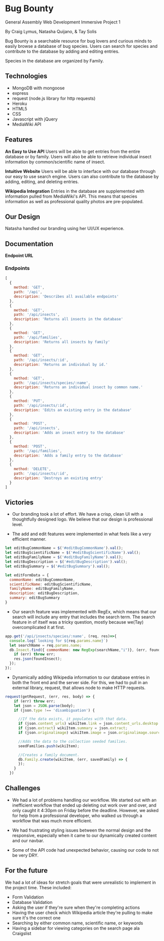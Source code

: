# Bug Bounty
General Assembly Web Development Immersive Project 1

By Craig Lymus, Natasha Quijano, & Tay Solis

Bug Bounty is a searchable resource for bug lovers and curious minds to easily browse a database of bug species. Users can search for species and contribute to the database by adding and editing entries.

Species in the database are organized by Family.

## Technologies
- MongoDB with mongoose
- express
- request (node.js library for http requests)
- Heroku
- HTML5
- CSS
- Javascript with jQuery
- MediaWiki API

## Features

**An Easy to Use API**
Users will be able to get entries from the entire database or by family. Users will also be able to retrieve individual insect information by common/scientific name of insect.

**Intuitive Website**
Users will be able to interface with our database through our easy to use search engine. Users can also contribute to the database by adding, editing, and deleting entries.

**Wikipedia Integration**
Entries in the database are supplemented with information pulled from MediaWiki's API. This means that species information as well as professional quality photos are pre-populated.

## Our Design
Natasha handled our branding using her UI/UX experience.

## Documentation
**Endpoint URL**

### Endpoints
```javascript
[
  {
    method: 'GET',
    path: '/api',
    description: 'Describes all available endpoints'
  },
  {
    method: 'GET',
    path: '/api/insects',
    description: 'Returns all insects in the database'
  },
  {
    method: 'GET',
    path: '/api/families',
    description: 'Returns all insects by family'
  },
  {
    method: 'GET',
    path: '/api/insects/:id',
    description: 'Returns an individual by id.'
  },
  {
    method: 'GET',
    path: '/api/insects/species/:name',
    description: 'Returns an individual insect by common name.'
  },
  {
    method: 'PUT',
    path: '/api/insects/:id',
    description: 'Edits an existing entry in the database'
  },
  {
    method: 'POST',
    path: '/api/insects',
    description: 'Adds an insect entry to the database'
  },
  {
    method: 'POST',
    path: '/api/families',
    description: 'Adds a family entry to the database'
  },
  {
    method: 'DELETE',
    path: '/api/insects/:id',
    description: 'Destroys an existing entry'
  }
]
```

## Victories
- Our branding took a lot of effort. We have a crisp, clean UI with a thoughtfully designed logo. We believe that our design is professional level.

- The add and edit features were implemented in what feels like a very efficient manner.
```javascript
let editBugCommonName = $('#editBugCommonName').val();
let editBugScientificName = $('#editBugScientificName').val();
let editBugFamilyName = $('#editBugFamilyName').val();
let editBugDescription = $('#editBugDescription').val();
let editBugSummary = $('#editBugSummary').val();

let editFormData = {
  commonName: editBugCommonName,
  scientificName: editBugScientificName,
  familyName: editBugFamilyName,
  description: editBugDescription,
  summary: editBugSummary
}

```

- Our search feature was implemented with RegEx, which means that our search will include any entry that includes the search term. The search feature in of itself was a tricky question, mostly because we(Tay) overcomplicated it at first.

```javascript
app.get('/api/insects/species/:name', (req, res)=>{
  console.log(`looking for ${req.params.name}`)
  let searchName = req.params.name;
  db.Insect.find({ commonName: new RegExp(searchName,"i")}, (err, foundInsect) =>{
    if (err) throw err;
    res.json(foundInsect);
  });
});
```

- Dynamically adding Wikipedia information to our database entries in both the front end and the server side. For this, we had to pull in an external library, request, that allows node to make HTTP requests.

```javascript
request(getRequest, (err, res, body) => {
    if (err) throw err;
    let json = JSON.parse(body);
    if (json.type !== 'disambiguation') {

      //If the data exists, it populates with that data.
      if (json.content_urls) wikiItem.link = json.content_urls.desktop.page
      if (json.extract) wikiItem.summary = json.extract;
      if (json.originalimage) wikiItem.image = json.originalimage.source; //eventually, default image

      //Adds the data to the collection seeded families.
      seedFamilies.push(wikiItem);

      //Creates a family document.
      db.Family.create(wikiItem, (err, savedFamily) => {
      });
    }
  })
```

## Challenges
- We had a lot of problems handling our workflow. We started out with an inefficient workflow that ended up deleting out work over and over, and only caught it 4:30pm on Friday before the deadline. However, we asked for help from a professional developer, who walked us through a workflow that was much more efficient.

- We had frustrating styling issues between the normal design and the responsive, especially when it came to our dynamically created content and our navbar.

- Some of the API code had unexpected behavior, causing our code to not be very DRY.

## For the future
We had a lot of ideas for stretch goals that were unrealistic to implement in the project time. These included:
- Form Validation
- Database Validation
- Asking the user if they're sure when they're completing actions
- Having the user check which Wikipedia article they're pulling to make sure it's the correct one
- Searching by either common name, scientific name, or keywords
- Having a sidebar for viewing categories on the search page ala Craigslist
